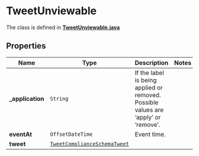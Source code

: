 

# TweetUnviewable

The class is defined in **[TweetUnviewable.java](../../src/main/java/example/micronaut/model/TweetUnviewable.java)**

## Properties

Name | Type | Description | Notes
------------ | ------------- | ------------- | -------------
**_application** | `String` | If the label is being applied or removed. Possible values are ‘apply’ or ‘remove’. | 
**eventAt** | `OffsetDateTime` | Event time. | 
**tweet** | [`TweetComplianceSchemaTweet`](TweetComplianceSchemaTweet.md) |  | 





